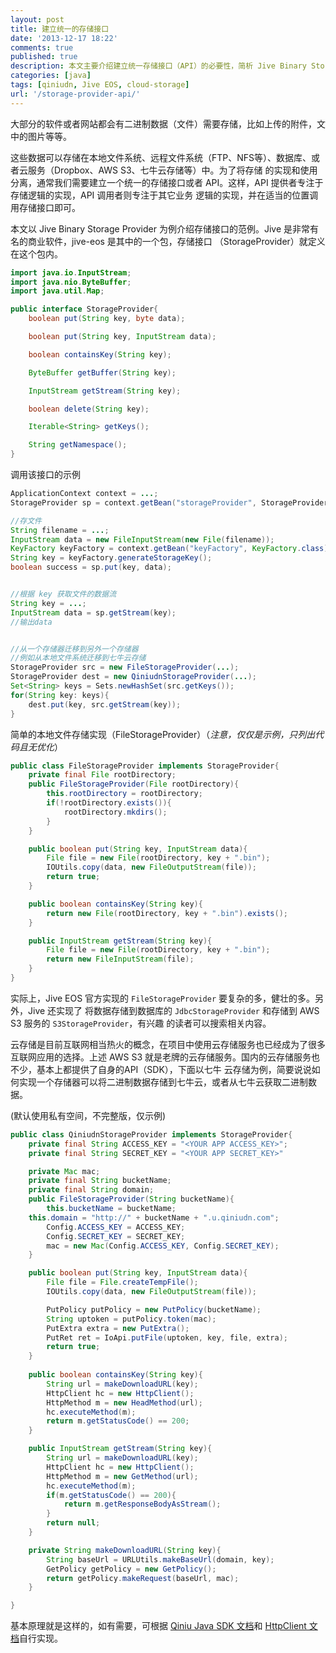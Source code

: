 ```yaml
---
layout: post
title: 建立统一的存储接口
date: '2013-12-17 18:22'
comments: true
published: true
description: 本文主要介绍建立统一存储接口（API）的必要性，简析 Jive Binary Storage 的实现，以及如果实现自己的存储器。
categories: [java]
tags: [qiniudn, Jive EOS, cloud-storage]
url: '/storage-provider-api/'
---
```


大部分的软件或者网站都会有二进制数据（文件）需要存储，比如上传的附件，文中的图片等等。

这些数据可以存储在本地文件系统、远程文件系统（FTP、NFS等）、数据库、或者云服务（Dropbox、AWS S3、七牛云存储等）中。为了将存储
的实现和使用分离，通常我们需要建立一个统一的存储接口或者 API。这样，API 提供者专注于存储逻辑的实现，API 调用者则专注于其它业务
逻辑的实现，并在适当的位置调用存储接口即可。

<!--more-->

本文以 Jive Binary Storage Provider 为例介绍存储接口的范例。Jive 是非常有名的商业软件，jive-eos 是其中的一个包，存储接口
（StorageProvider）就定义在这个包内。

```java
import java.io.InputStream;
import java.nio.ByteBuffer;
import java.util.Map;

public interface StorageProvider{
    boolean put(String key, byte data);

    boolean put(String key, InputStream data);

    boolean containsKey(String key);

    ByteBuffer getBuffer(String key);

    InputStream getStream(String key);

    boolean delete(String key);

    Iterable<String> getKeys();

    String getNamespace();
}
```

调用该接口的示例

```java
ApplicationContext context = ...;
StorageProvider sp = context.getBean("storageProvider", StorageProvider.class);

//存文件
String filename = ...;
InputStream data = new FileInputStream(new File(filename));
KeyFactory keyFactory = context.getBean("keyFactory", KeyFactory.class);
String key = keyFactory.generateStorageKey();
boolean success = sp.put(key, data); 


//根据 key 获取文件的数据流
String key = ...;
InputStream data = sp.getStream(key);
//输出data


//从一个存储器迁移到另外一个存储器
//例如从本地文件系统迁移到七牛云存储
StorageProvider src = new FileStorageProvider(...);
StorageProvider dest = new QiniudnStorageProvider(...);
Set<String> keys = Sets.newHashSet(src.getKeys());
for(String key: keys){
    dest.put(key, src.getStream(key));
}
```

简单的本地文件存储实现（FileStorageProvider）（*注意，仅仅是示例，只列出代码且无优化*）

```java
public class FileStorageProvider implements StorageProvider{
    private final File rootDirectory;
    public FileStorageProvider(File rootDirectory){
        this.rootDirectory = rootDirectory;
        if(!rootDirectory.exists()){
            rootDirectory.mkdirs();
        }
    }

    public boolean put(String key, InputStream data){
        File file = new File(rootDirectory, key + ".bin");
        IOUtils.copy(data, new FileOutputStream(file));
        return true;
    }

    public boolean containsKey(String key){
        return new File(rootDirectory, key + ".bin").exists();
    }

    public InputStream getStream(String key){
        File file = new File(rootDirectory, key + ".bin");
        return new FileInputStream(file);
    }
}

```
实际上，Jive EOS 官方实现的 `FileStorageProvider` 要复杂的多，健壮的多。另外，Jive 还实现了
将数据存储到数据库的 `JdbcStorageProvider` 和存储到 AWS S3 服务的 `S3StorageProvider`，有兴趣
的读者可以搜索相关内容。

云存储是目前互联网相当热火的概念，在项目中使用云存储服务也已经成为了很多互联网应用的选择。上述
AWS S3 就是老牌的云存储服务。国内的云存储服务也不少，基本上都提供了自身的API（SDK），下面以七牛
云存储为例，简要说说如何实现一个存储器可以将二进制数据存储到七牛云，或者从七牛云获取二进制数据。

(默认使用私有空间，不完整版，仅示例)
```java
public class QiniudnStorageProvider implements StorageProvider{
    private final String ACCESS_KEY = "<YOUR APP ACCESS_KEY>";
    private final String SECRET_KEY = "<YOUR APP SECRET_KEY>"

    private Mac mac;
    private final String bucketName;
    private final String domain;
    public FileStorageProvider(String bucketName){
        this.bucketName = bucketName;
	this.domain = "http://" + bucketName + ".u.qiniudn.com";
        Config.ACCESS_KEY = ACCESS_KEY;
        Config.SECRET_KEY = SECRET_KEY;
        mac = new Mac(Config.ACCESS_KEY, Config.SECRET_KEY);
    }

    public boolean put(String key, InputStream data){
        File file = File.createTempFile();
        IOUtils.copy(data, new FileOutputStream(file));

        PutPolicy putPolicy = new PutPolicy(bucketName);
        String uptoken = putPolicy.token(mac);
        PutExtra extra = new PutExtra();
        PutRet ret = IoApi.putFile(uptoken, key, file, extra);
        return true;
    }
    
    public boolean containsKey(String key){
        String url = makeDownloadURL(key);
        HttpClient hc = new HttpClient();
        HttpMethod m = new HeadMethod(url);
        hc.executeMethod(m);
        return m.getStatusCode() == 200;
    }

    public InputStream getStream(String key){
        String url = makeDownloadURL(key);
        HttpClient hc = new HttpClient();
        HttpMethod m = new GetMethod(url);
        hc.executeMethod(m);
        if(m.getStatusCode() == 200){
            return m.getResponseBodyAsStream();
        }
        return null;
    }

    private String makeDownloadURL(String key){
        String baseUrl = URLUtils.makeBaseUrl(domain, key);
        GetPolicy getPolicy = new GetPolicy();
        return getPolicy.makeRequest(baseUrl, mac);
    }

}

```
基本原理就是这样的，如有需要，可根据 [Qiniu Java SDK 文档](http://docs.qiniu.com/java-sdk/v6/index.html)和 
[HttpClient 文档](http://hc.apache.org/httpclient-3.x/apidocs/index.html)自行实现。

